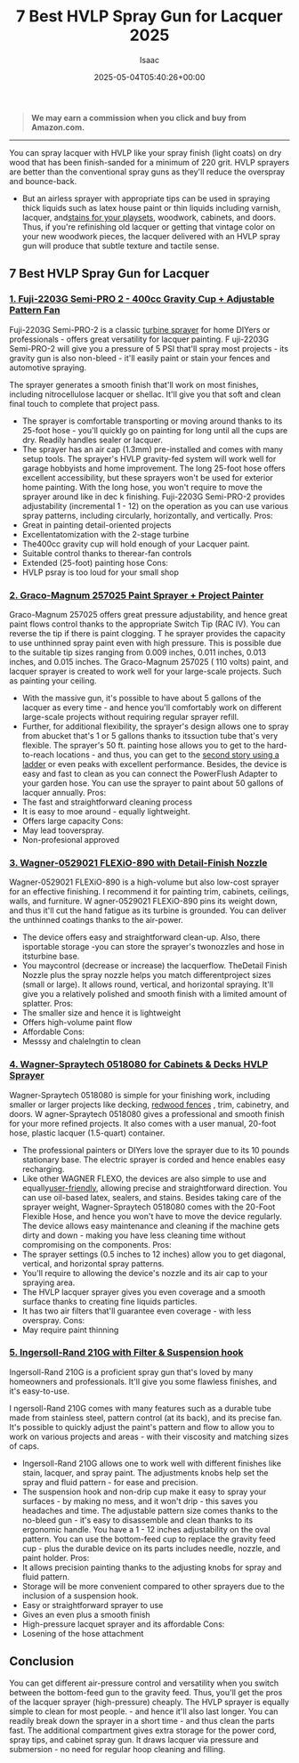 ﻿---
author: Isaac
layout: post
title: 7 Best HVLP Spray Gun for Lacquer 2025
date: '2025-05-04T05:40:26+00:00'
categories:
- Product Reviews
- Sprayers
tags: []
slug: /best-hvlp-spray-gun-for-lacquer/
lastmod: 2025-05-07T12:21:24+03:00
---
> **We may earn a commission when you click and buy from Amazon.com.**
>

---
You can spray lacquer with HVLP like your spray finish (light coats) on dry wood that has been finish-sanded for a minimum of 220 grit. HVLP sprayers are better than the conventional spray guns as they'll reduce the overspray and bounce-back.
- But an airless sprayer with appropriate tips can be used in spraying thick liquids such as latex house paint or thin liquids including varnish, lacquer, and[stains for your playsets](https://pestpolicy.com/best-stain-for-swing-set/), woodwork, cabinets, and doors.
Thus, if you're refinishing old lacquer or getting that vintage color on your new woodwork pieces, the lacquer delivered with an HVLP spray gun will produce that subtle texture and tactile sense.
## 7 Best HVLP Spray Gun for Lacquer
### [1. Fuji-2203G Semi-PRO 2 - 400cc Gravity Cup + Adjustable Pattern Fan](https://www.amazon.com/dp/B00D4NPPQY/?tag=p-policy-20)
Fuji-2203G Semi-PRO-2 is a classic
[turbine sprayer](https://pestpolicy.com/best-turbine-paint-sprayer/)
for home DIYers or professionals - offers great versatility for lacquer painting.
F
uji-2203G Semi-PRO-2 will give you a pressure of 5 PSI that'll spray most projects - its gravity gun is also non-bleed - it'll easily paint or stain your fences and automotive spraying.

The sprayer generates a smooth finish that'll work on most finishes, including nitrocellulose lacquer or shellac. It'll give you that soft and clean final touch to complete that project pass.
- The sprayer is comfortable transporting or moving around thanks to its 25-foot hose - you'll quickly go on painting for long until all the cups are dry. Readily handles sealer or lacquer.
- The sprayer has an air cap (1.3mm) pre-installed and comes with many setup tools. The sprayer's HVLP gravity-fed system will work well for garage hobbyists and home improvement.
The long 25-foot hose offers excellent accessibility, but these sprayers won't be used for exterior home painting. With the long hose, you won't require to move the sprayer around like in
dec
k finishing.
Fuji-2203G Semi-PRO-2 provides adjustability (incremental 1 - 12) on the operation as you can use various spray patterns, including circularly, horizontally, and vertically.
Pros:
- Great in painting detail-oriented projects
- Excellentatomization with the 2-stage turbine
- The400cc gravity cup will hold enough of your Lacquer paint.
- Suitable control thanks to therear-fan controls
- Extended (25-foot) painting hose
Cons:
- HVLP psray is too loud for your small shop
### [2. Graco-Magnum 257025 Paint Sprayer + Project Painter](https://www.amazon.com/dp/B004Z2090U/?tag=p-policy-20)
Graco-Magnum 257025 offers great pressure adjustability, and hence great paint flows control thanks to the appropriate
Switch Tip (RAC IV). You can reverse the tip if there is paint clogging.
T
he sprayer provides the capacity to use unthinned spray paint even with high pressure. This is possible due to the suitable tip sizes ranging from
0.009 inches, 0.011 inches, 0.013 inches, and 0.015 inches.
The Graco-Magnum 257025 (
110 volts)
paint, and lacquer sprayer is created to work well for your large-scale projects. Such as painting your ceiling.
- With the massive gun, it's possible to have about 5 gallons of the lacquer as every time - and hence you'll comfortably work on different large-scale projects without requiring regular sprayer refill.
- Further, for additional flexibility, the sprayer's design allows one to spray from abucket that's 1 or 5 gallons thanks to itssuction tube that's very flexible.
The sprayer's
50 ft. painting hose allows you to get to the hard-to-reach locations - and thus, you can get to the
[second story using a ladder](https://pestpolicy.com/best-ladder-for-painting-2-story-house/)
or even peaks with excellent performance.
Besides, the device is easy and fast to clean as you can connect the
PowerFlush Adapter to your garden hose. You can use the sprayer to paint about
50 gallons of lacquer annually.
Pros:
- The fast and straightforward cleaning process
- It is easy to moe around - equally lightweight.
- Offers large capacity
Cons:
- May lead tooverspray.
- Non-profesional approved
### [3. Wagner-0529021 FLEXiO-890 with Detail-Finish Nozzle](https://www.amazon.com/dp/B00IA8EVIQ/?tag=p-policy-20)
Wagner-0529021 FLEXiO-890 is a high-volume but also low-cost sprayer for an effective finishing. I recommend it for painting
trim, cabinets, ceilings, walls, and furniture.
W
agner-0529021 FLEXiO-890 pins its
weight down, and thus it'll cut the
hand fatigue as its
turbine
is
grounded. You can deliver the
unthinned coatings thanks to the air-power.
- The device offers easy and straightforward clean-up. Also, there isportable storage -you can store the sprayer's twonozzles and hose in itsturbine base.
- You maycontrol (decrease or increase) the lacquerflow. TheDetail Finish Nozzle plus the spray nozzle helps you match differentproject sizes (small or large).
It allows
round, vertical, and horizontal spraying. It'll give you a relatively polished and smooth finish with a limited amount of splatter.
Pros:
- The smaller size and hence it is lightweight
- Offers high-volume paint flow
- Affordable
Cons:
- Messsy and chalelngtin to clean
### [4. Wagner-Spraytech 0518080 for Cabinets & Decks HVLP Sprayer](https://www.amazon.com/dp/B003PGQI48/?tag=p-policy-20)
Wagner-Spraytech 0518080 is simple for your finishing work, including smaller or larger projects like decking,
[redwood fences](https://pestpolicy.com/best-stain-for-redwood-fence/)
, trim, cabinetry, and doors.
W
agner-Spraytech 0518080 gives a professional and smooth finish for your more refined projects. It also comes with a user manual, 20-foot hose, plastic lacquer (1.5-quart) container.
- The professional painters or DIYers love the sprayer due to its 10 pounds stationary base. The electric sprayer is corded and hence enables easy recharging.
- Like other WAGNER FLEXO, the devices are also simple to use and equally[user-friendly](https://pestpolicy.com/wagner-flexio-3000/), allowing precise and straightforward direction. You can use oil-based latex, sealers, and stains.
Besides taking care of the sprayer weight, Wagner-Spraytech 0518080 comes with the 20-Foot Flexible Hose, and hence you won't have to move the device regularly.
The device allows easy maintenance and cleaning if the machine gets dirty and down - making you have less cleaning time without compromising on the components.
Pros:
- The sprayer settings (0.5 inches to 12 inches) allow you to get diagonal, vertical, and horizontal spray patterns.
- You'll require to allowing the device's nozzle and its air cap to your spraying area.
- The HVLP lacquer sprayer gives you even coverage and a smooth surface thanks to creating fine liquids particles.
- It has two air filters that'll guarantee even coverage - with less overspray.
Cons:
- May require paint thinning
### [5. Ingersoll-Rand 210G with Filter & Suspension hook](https://www.amazon.com/dp/B000VHCKBO/?tag=p-policy-20)
Ingersoll-Rand 210G is a proficient spray gun that's loved by many homeowners and professionals. It'll give you some flawless finishes, and it's easy-to-use.

I
ngersoll-Rand 210G comes with many features such as a durable tube made from stainless steel, pattern control (at its back), and its precise fan.
It's possible to quickly adjust the paint's pattern and flow to allow you to work on various projects and areas - with their viscosity and matching sizes of caps.
- Ingersoll-Rand 210G allows one to work well with different finishes like stain, lacquer, and spray paint. The adjustments knobs help set the spray and fluid pattern - for ease and precision.
- The suspension hook and non-drip cup make it easy to spray your surfaces - by making no mess, and it won't drip - this saves you headaches and time.
The adjustable pattern size comes thanks to the no-bleed gun - it's easy to disassemble and clean thanks to its ergonomic handle. You have a 1 - 12 inches adjustability on the oval pattern.
You can use the bottom-feed cup to replace the gravity feed cup -
plus the durable device on its parts includes needle, nozzle, and paint holder.
Pros:
- It allows precision painting thanks to the adjusting knobs for spray and fluid pattern.
- Storage will be more convenient compared to other sprayers due to the inclusion of a suspension hook.
- Easy or straightforward sprayer to use
- Gives an even plus a smooth finish
- High-pressure lacquet sprayer and its affordable
Cons:
- Losening of the hose attachment
## Conclusion
You can get different air-pressure control and versatility when you switch between the bottom-feed gun to the gravity feed. Thus, you'll get the pros of the lacquer sprayer (high-pressure) cheaply.
The HVLP sprayer is equally simple to clean for most people. - and hence it'll also last longer.
You can readily break down the sprayer in a short time - and thus clean the parts fast.
The additional
compartment gives extra storage for the power cord, spray tips, and cabinet spray gun. It draws lacquer via pressure and submersion - no need for regular hoop cleaning and filling.
